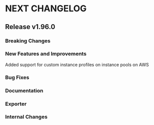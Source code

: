 # NEXT CHANGELOG

## Release v1.96.0

### Breaking Changes

### New Features and Improvements

Added support for custom instance profiles on instance pools on AWS

### Bug Fixes

### Documentation

### Exporter

### Internal Changes
